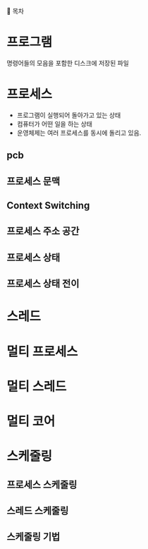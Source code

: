 📌 목차

# 프로그램

명령어들의 모음을 포함한 디스크에 저장된 파일

# 프로세스

- 프로그램이 실행되어 돌아가고 있는 상태
- 컴퓨터가 어떤 일을 하는 상태
- 운영체제는 여러 프로세스를 동시에 돌리고 있음.

## pcb

## 프로세스 문맥

## Context Switching

## 프로세스 주소 공간

## 프로세스 상태

## 프로세스 상태 전이

# 스레드

# 멀티 프로세스

# 멀티 스레드

# 멀티 코어

# 스케줄링

## 프로세스 스케줄링

## 스레드 스케줄링

## 스케줄링 기법

